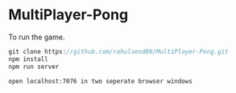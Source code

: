 # MultiPlayer-Pong

To run the game.

```js
git clone https://github.com/rahulsend89/MultiPlayer-Pong.git
npm install
npm run server
```

```
open localhost:7076 in two seperate browser windows
```